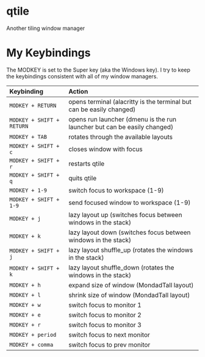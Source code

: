 # qtile

Another tiling window manager



# My Keybindings

The MODKEY is set to the Super key (aka the Windows key).  I try to keep the
keybindings consistent with all of my window managers.

| Keybinding | Action |
| :--- | :--- |
| `MODKEY + RETURN` | opens terminal (alacritty is the terminal but can be easily changed) |
| `MODKEY + SHIFT + RETURN` | opens run launcher (dmenu is the run launcher but can be easily changed) |
| `MODKEY + TAB` | rotates through the available layouts |
| `MODKEY + SHIFT + c` | closes window with focus |
| `MODKEY + SHIFT + r` | restarts qtile |
| `MODKEY + SHIFT + q` | quits qtile |
| `MODKEY + 1-9` | switch focus to workspace (1-9) |
| `MODKEY + SHIFT + 1-9` | send focused window to workspace (1-9) |
| `MODKEY + j` | lazy layout up (switches focus between windows in the stack) |
| `MODKEY + k` | lazy layout down (switches focus between windows in the stack) |
| `MODKEY + SHIFT + j` | lazy layout shuffle_up (rotates the windows in the stack) |
| `MODKEY + SHIFT + k` | lazy layout shuffle_down (rotates the windows in the stack) |
| `MODKEY + h` | expand size of window (MondadTall layout) |
| `MODKEY + l` | shrink size of window (MondadTall layout) |
| `MODKEY + w` | switch focus to monitor 1 |
| `MODKEY + e` | switch focus to monitor 2 |
| `MODKEY + r` | switch focus to monitor 3 |
| `MODKEY + period` | switch focus to next monitor |
| `MODKEY + comma` | switch focus to prev monitor |
